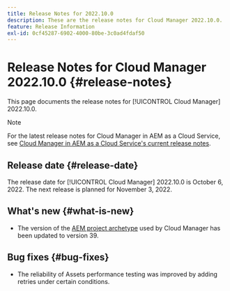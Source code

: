 ```yaml
---
title: Release Notes for 2022.10.0
description: These are the release notes for Cloud Manager 2022.10.0.
feature: Release Information
exl-id: 0cf45287-6902-4000-80be-3c0ad4fdaf50
---
```

# Release Notes for Cloud Manager 2022.10.0 {#release-notes}

This page documents the release notes for [!UICONTROL Cloud Manager] 2022.10.0.

>[!NOTE]
>
>For the latest release notes for Cloud Manager in AEM as a Cloud Service, see [Cloud Manager in AEM as a Cloud Service's current release notes](https://experienceleague.adobe.com/docs/experience-manager-cloud-service/content/implementing/using-cloud-manager/release-notes-cloud-manager/release-notes-cm-current.html).

## Release date {#release-date}

The release date for [!UICONTROL Cloud Manager] 2022.10.0 is October 6, 2022. The next release is planned for November 3, 2022.

## What's new {#what-is-new}

* The version of the [AEM project archetype](https://experienceleague.adobe.com/docs/experience-manager-core-components/using/developing/archetype/overview.html) used by Cloud Manager has been updated to version 39.

## Bug fixes {#bug-fixes}

* The reliability of Assets performance testing was improved by adding retries under certain conditions.
